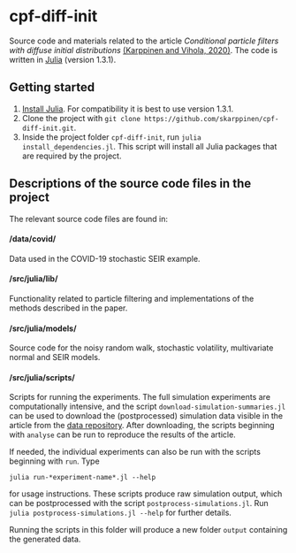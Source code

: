 # cpf-diff-init
Source code and materials related to the article _Conditional particle filters with diffuse initial distributions_ [(Karppinen and Vihola, 2020)][arxiv].
The code is written in [Julia] (version 1.3.1).

## Getting started

1. [Install Julia][julia-downloads]. For compatibility it is best to use version 1.3.1.
2. Clone the project with `git clone https://github.com/skarppinen/cpf-diff-init.git`.
3. Inside the project folder `cpf-diff-init`, run `julia install_dependencies.jl`.
This script will install all Julia packages that are required by the project.

## Descriptions of the source code files in the project

The relevant source code files are found in:
<!--#### config.jl
Configuration related to the project.

#### Manifest.toml and Project.toml
Configuration files related to Julia packages used in this project. -->

#### /data/covid/
Data used in the COVID-19 stochastic SEIR example.

<!-- #### /src/config/parse_settings.jl
Configuration related to the command line interface of the scripts in /src/scripts/. -->

#### /src/julia/lib/
Functionality related to particle filtering and implementations of the methods
described in the paper.

#### /src/julia/models/
Source code for the noisy random walk, stochastic volatility, multivariate normal and SEIR models.

#### /src/julia/scripts/
Scripts for running the experiments.
The full simulation experiments are computationally intensive, and the script
`download-simulation-summaries.jl` can be used to download the (postprocessed)
simulation data visible in the article from the [data repository][data-repo].
After downloading, the scripts beginning with `analyse` can be run to reproduce the results of the article.

If needed, the individual experiments can also be run with the scripts beginning with `run`.
Type
```
julia run-*experiment-name*.jl --help
```
for usage instructions.
These scripts produce raw simulation output, which can be postprocessed with the script `postprocess-simulations.jl`.
Run `julia postprocess-simulations.jl --help` for further details.

Running the scripts in this folder will produce a new folder `output` containing the generated data.

<!-- Links -->
[julia]: https://julialang.org/
[julia-downloads]: https://julialang.org/downloads/
[data-repo]: https://nextcloud.jyu.fi/index.php/s/zjeiwDoxaegGcRe
[arxiv]: https://arxiv.org/abs/2006.14877
